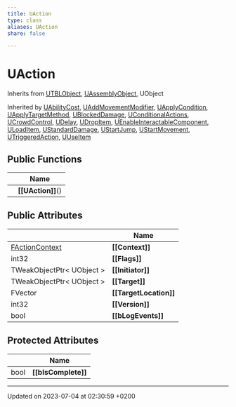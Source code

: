 ```yaml
---
title: UAction
type: class
aliases: UAction
share: false

---
```


# UAction





Inherits from [UTBLObject](/docs/SDK/Source/Classes/classUTBLObject.md), [UAssemblyObject](/docs/SDK/Source/Classes/classUAssemblyObject.md), UObject

Inherited by [UAbilityCost](/docs/SDK/Source/Classes/classUAbilityCost.md), [UAddMovementModifier](/docs/SDK/Source/Classes/classUAddMovementModifier.md), [UApplyCondition](/docs/SDK/Source/Classes/classUApplyCondition.md), [UApplyTargetMethod](/docs/SDK/Source/Classes/classUApplyTargetMethod.md), [UBlockedDamage](/docs/SDK/Source/Classes/classUBlockedDamage.md), [UConditionalActions](/docs/SDK/Source/Classes/classUConditionalActions.md), [UCrowdControl](/docs/SDK/Source/Classes/classUCrowdControl.md), [UDelay](/docs/SDK/Source/Classes/classUDelay.md), [UDropItem](/docs/SDK/Source/Classes/classUDropItem.md), [UEnableInteractableComponent](/docs/SDK/Source/Classes/classUEnableInteractableComponent.md), [ULoadItem](/docs/SDK/Source/Classes/classULoadItem.md), [UStandardDamage](/docs/SDK/Source/Classes/classUStandardDamage.md), [UStartJump](/docs/SDK/Source/Classes/classUStartJump.md), [UStartMovement](/docs/SDK/Source/Classes/classUStartMovement.md), [UTriggeredAction](/docs/SDK/Source/Classes/classUTriggeredAction.md), [UUseItem](/docs/SDK/Source/Classes/classUUseItem.md)

## Public Functions

|                | Name           |
| -------------- | -------------- |
| | **[[UAction]]**() |

## Public Attributes

|                | Name           |
| -------------- | -------------- |
| [FActionContext](/docs/SDK/Source/Classes/structFActionContext.md) | **[[Context]]**  |
| int32 | **[[Flags]]**  |
| TWeakObjectPtr< UObject > | **[[Initiator]]**  |
| TWeakObjectPtr< UObject > | **[[Target]]**  |
| FVector | **[[TargetLocation]]**  |
| int32 | **[[Version]]**  |
| bool | **[[bLogEvents]]**  |

## Protected Attributes

|                | Name           |
| -------------- | -------------- |
| bool | **[[bIsComplete]]**  |

-------------------------------

Updated on 2023-07-04 at 02:30:59 +0200